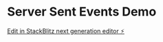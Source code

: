 # Server Sent Events Demo

[Edit in StackBlitz next generation editor ⚡️](https://stackblitz.com/~/github.com/harbirchahal/server-sent-events-demo)
